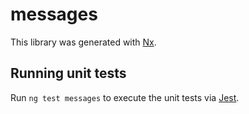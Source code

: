 # messages

This library was generated with [Nx](https://nx.dev).

## Running unit tests

Run `ng test messages` to execute the unit tests via [Jest](https://jestjs.io).
